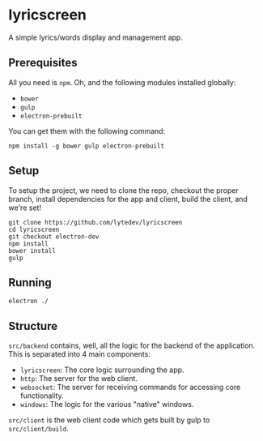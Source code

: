 # lyricscreen

A simple lyrics/words display and management app.

## Prerequisites

All you need is `npm`. Oh, and the following modules installed globally:

* `bower`
* `gulp`
* `electron-prebuilt`

You can get them with the following command:

    npm install -g bower gulp electron-prebuilt

## Setup

To setup the project, we need to clone the repo, checkout the proper branch,
install dependencies for the app and client, build the client, and we're set!

    git clone https://github.com/lytedev/lyricscreen
    cd lyricscreen
    git checkout electron-dev
    npm install
    bower install
    gulp

## Running

    electron ./

## Structure

`src/backend` contains, well, all the logic for the backend of the application.
This is separated into 4 main components:

* `lyricscreen`: The core logic surrounding the app.
* `http`: The server for the web client.
* `websocket`: The server for receiving commands for accessing core
    functionality.
* `windows`: The logic for the various "native" windows.

`src/client` is the web client code which gets built by gulp to
`src/client/build`.
